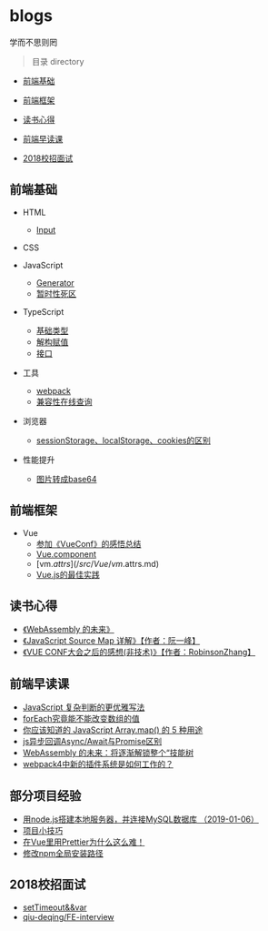 # blogs
学而不思则罔

> 目录 directory
* [前端基础](#前端基础)

* [前端框架](#前端框架)

* [读书心得](#读书心得)

* [前端早读课](#前端早读课)

* [2018校招面试](#2018校招面试)

## 前端基础
* HTML
  * [Input](/src/Basics/HTML/Input.md)

* CSS

* JavaScript
  * [Generator](/src/Basics/JS/Generator.md)
  * [暂时性死区](/src/Basics/JS/TDZ.md)

* TypeScript
  * [基础类型](/src/Basics/TS/BasicTypes.md)
  * [解构赋值](/src/Basics/TS/Destructuring.md)
  * [接口](/src/Basics/TS/Interfaces.md)

* 工具
  * [webpack](/src/Tool/Webpack.md)
  * [兼容性在线查询](https://caniuse.com/)

* 浏览器
  * [sessionStorage、localStorage、cookies的区别](/src/Browser/Storage.md)

* 性能提升
  * [图片转成base64](/src/Performance/base64.md)

## 前端框架
* Vue
  * [参加《VueConf》的感悟总结](/src/Vue/VueConf.md)
  * [Vue.component](/src/Vue/vue.component.md)
  * [vm.$attrs](/src/Vue/vm.$attrs.md)
  * [Vue.js的最佳实践](/src/Vue/experience.md)

## 读书心得
* [《WebAssembly 的未来》](/src/Article/WebAssembly.md)
* [《JavaScript Source Map 详解》【作者：阮一峰】](/src/Article/SourceMap.md)
* [《VUE CONF大会之后的感想(非技术)》【作者：RobinsonZhang】](/src/Article/VueConfFeeling.md)

## 前端早读课
* [JavaScript 复杂判断的更优雅写法](https://mp.weixin.qq.com/s/k-c2A-0mrLPW-ebZ-0P3Ng)
* [forEach究竟能不能改变数组的值](https://blog.csdn.net/ZhengKehang/article/details/81281563)
* [你应该知道的 JavaScript Array.map() 的 5 种用途](https://juejin.im/entry/5beb69746fb9a049bd41d815)
* [js异步回调Async/Await与Promise区别](http://caibaojian.com/asyncawait.html)
* [WebAssembly 的未来：将逐渐解锁整个“技能树](https://mp.weixin.qq.com/s/3k0am9CkpWopqSpO1iOkzA)
* [webpack4中新的插件系统是如何工作的？](https://medium.com/webpack/the-new-plugin-system-week-22-23-c24e3b22e95)

## 部分项目经验
* [用node.js搭建本地服务器，并连接MySQL数据库 （2019-01-06）](/src/Experience/Node-Mysql.md)
* [项目小技巧](/src/Experience/Skill.md)
* [在Vue里用Prettier为什么这么难！](/src/Experience/Prettier.md)
* [修改npm全局安装路径](/src/Experience/NPM.md)

## 2018校招面试
* [setTimeout&&var](/src/Interview/setTimeout&&var.md)
* [qiu-deqing/FE-interview](https://github.com/qiu-deqing/FE-interview)


